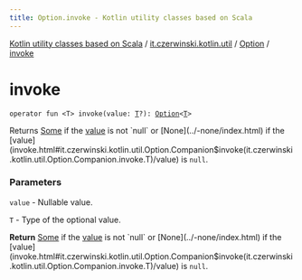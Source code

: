 ```yaml
---
title: Option.invoke - Kotlin utility classes based on Scala
---
```


[Kotlin utility classes based on Scala](../../index.html) / [it.czerwinski.kotlin.util](../index.html) / [Option](index.html) / [invoke](./invoke.html)

# invoke

`operator fun <T> invoke(value: `[`T`](invoke.html#T)`?): `[`Option`](index.html)`<`[`T`](invoke.html#T)`>`

Returns [Some](../-some/index.html) if the [value](invoke.html#it.czerwinski.kotlin.util.Option.Companion$invoke(it.czerwinski.kotlin.util.Option.Companion.invoke.T)/value) is not `null` or [None](../-none/index.html) if the [value](invoke.html#it.czerwinski.kotlin.util.Option.Companion$invoke(it.czerwinski.kotlin.util.Option.Companion.invoke.T)/value) is `null`.

### Parameters

`value` - Nullable value.

`T` - Type of the optional value.

**Return**
[Some](../-some/index.html) if the [value](invoke.html#it.czerwinski.kotlin.util.Option.Companion$invoke(it.czerwinski.kotlin.util.Option.Companion.invoke.T)/value) is not `null` or [None](../-none/index.html) if the [value](invoke.html#it.czerwinski.kotlin.util.Option.Companion$invoke(it.czerwinski.kotlin.util.Option.Companion.invoke.T)/value) is `null`.

